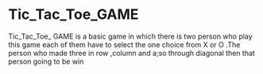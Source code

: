 # Tic_Tac_Toe_GAME
Tic_Tac_Toe_ GAME is a basic game in which there is two person who play this game each of them have to select the one choice from X or O  .The person who made  three in row ,column and a;so through diagonal then that person going to be win
